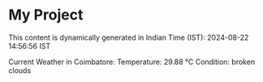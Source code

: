 # My Project

This content is dynamically generated in Indian Time (IST): 2024-08-22 14:56:56 IST


Current Weather in Coimbatore:
Temperature: 29.88 °C
Condition: broken clouds
